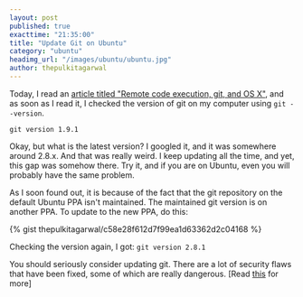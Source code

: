 ```yaml
---
layout: post
published: true
exacttime: "21:35:00"
title: "Update Git on Ubuntu"
category: "ubuntu"
headimg_url: "/images/ubuntu/ubuntu.jpg"
author: thepulkitagarwal
---
```


Today, I read an [article titled "Remote code execution, git, and OS X"](https://rachelbythebay.com/w/2016/04/17/unprotected/), and as soon as I read it, I checked the version of git on my computer using `git --version`.

`git version 1.9.1`

Okay, but what is the latest version? I googled it, and it was somewhere around 2.8.x. And that was really weird. I keep updating all the time, and yet, this gap was somehow there. Try it, and if you are on Ubuntu, even you will probably have the same problem.

As I soon found out, it is because of the fact that the git repository on the default Ubuntu PPA isn't maintained. The maintained git version is on another PPA. To update to the new PPA, do this:

{% gist thepulkitagarwal/c58e28f612d7f99ea1d63362d2c04168 %}

Checking the version again, I got: `git version 2.8.1`

You should seriously consider updating git. There are a lot of security flaws that have been fixed, some of which are really dangerous. [Read [this](https://rachelbythebay.com/w/2016/04/17/unprotected/) for more]
